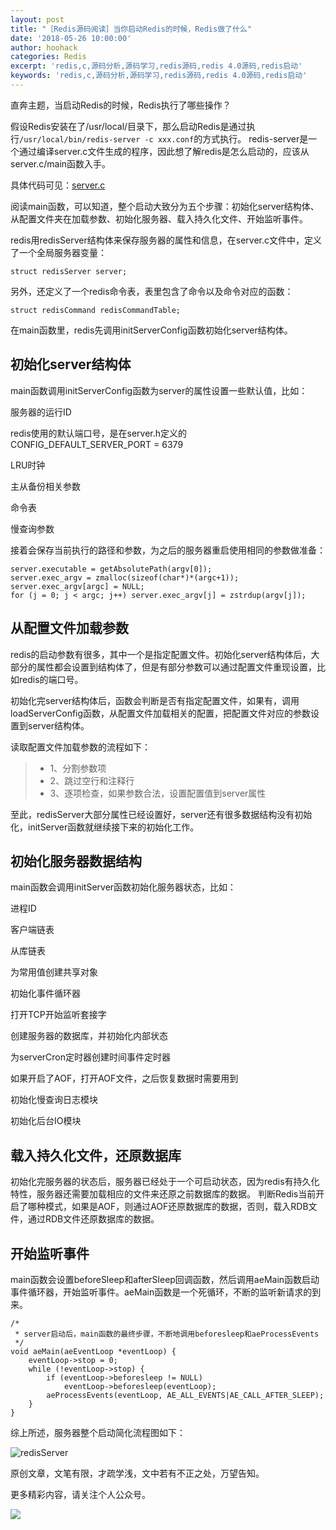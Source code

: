 ```yaml
---
layout: post
title: "［Redis源码阅读］当你启动Redis的时候，Redis做了什么"
date: '2018-05-26 10:00:00'
author: hoohack
categories: Redis
excerpt: 'redis,c,源码分析,源码学习,redis源码,redis 4.0源码,redis启动'
keywords: 'redis,c,源码分析,源码学习,redis源码,redis 4.0源码,redis启动'
---
```


直奔主题，当启动Redis的时候，Redis执行了哪些操作？

假设Redis安装在了/usr/local/目录下，那么启动Redis是通过执行`/usr/local/bin/redis-server -c xxx.conf`的方式执行。
redis-server是一个通过编译server.c文件生成的程序，因此想了解redis是怎么启动的，应该从server.c/main函数入手。

具体代码可见：[server.c](https://github.com/hoohack/read-redis-src/blob/master/redis-4.0/src/server.c)

<!--more-->

阅读main函数，可以知道，整个启动大致分为五个步骤：初始化server结构体、从配置文件夹在加载参数、初始化服务器、载入持久化文件、开始监听事件。

redis用redisServer结构体来保存服务器的属性和信息，在server.c文件中，定义了一个全局服务器变量：

    struct redisServer server;

另外，还定义了一个redis命令表，表里包含了命令以及命令对应的函数：

    struct redisCommand redisCommandTable;

在main函数里，redis先调用initServerConfig函数初始化server结构体。

## 初始化server结构体
main函数调用initServerConfig函数为server的属性设置一些默认值，比如：

服务器的运行ID

redis使用的默认端口号，是在server.h定义的CONFIG_DEFAULT_SERVER_PORT = 6379

LRU时钟

主从备份相关参数

命令表

慢查询参数

接着会保存当前执行的路径和参数，为之后的服务器重启使用相同的参数做准备：
    
    server.executable = getAbsolutePath(argv[0]);
    server.exec_argv = zmalloc(sizeof(char*)*(argc+1));
    server.exec_argv[argc] = NULL;
    for (j = 0; j < argc; j++) server.exec_argv[j] = zstrdup(argv[j]);

## 从配置文件加载参数
redis的启动参数有很多，其中一个是指定配置文件。初始化server结构体后，大部分的属性都会设置到结构体了，但是有部分参数可以通过配置文件重现设置，比如redis的端口号。

初始化完server结构体后，函数会判断是否有指定配置文件，如果有，调用loadServerConfig函数，从配置文件加载相关的配置，把配置文件对应的参数设置到server结构体。

读取配置文件加载参数的流程如下：

> * 1、分割参数项
> * 2、跳过空行和注释行
> * 3、逐项检查，如果参数合法，设置配置值到server属性

至此，redisServer大部分属性已经设置好，server还有很多数据结构没有初始化，initServer函数就继续接下来的初始化工作。

## 初始化服务器数据结构
main函数会调用initServer函数初始化服务器状态，比如：

进程ID

客户端链表

从库链表

为常用值创建共享对象

初始化事件循环器

打开TCP开始监听套接字

创建服务器的数据库，并初始化内部状态

为serverCron定时器创建时间事件定时器

如果开启了AOF，打开AOF文件，之后恢复数据时需要用到

初始化慢查询日志模块

初始化后台IO模块

## 载入持久化文件，还原数据库
初始化完服务器的状态后，服务器已经处于一个可启动状态，因为redis有持久化特性，服务器还需要加载相应的文件来还原之前数据库的数据。
判断Redis当前开启了哪种模式，如果是AOF，则通过AOF还原数据库的数据，否则，载入RDB文件，通过RDB文件还原数据库的数据。

## 开始监听事件
main函数会设置beforeSleep和afterSleep回调函数，然后调用aeMain函数启动事件循环器，开始监听事件。aeMain函数是一个死循环，不断的监听新请求的到来。

    /*
     * server启动后，main函数的最终步骤，不断地调用beforesleep和aeProcessEvents
     */
    void aeMain(aeEventLoop *eventLoop) {
        eventLoop->stop = 0;
        while (!eventLoop->stop) {
            if (eventLoop->beforesleep != NULL)
                eventLoop->beforesleep(eventLoop);
            aeProcessEvents(eventLoop, AE_ALL_EVENTS|AE_CALL_AFTER_SLEEP);
        }
    }

综上所述，服务器整个启动简化流程图如下：

![redisServer](https://www.hoohack.me/assets/images/2018/05/redis-start.png)

原创文章，文笔有限，才疏学浅，文中若有不正之处，万望告知。

更多精彩内容，请关注个人公众号。

![](https://www.hoohack.me/assets/images/qrcode.jpg)